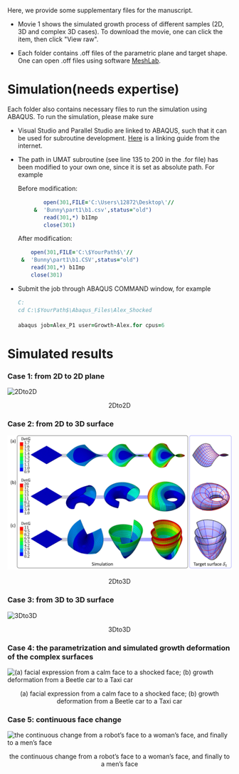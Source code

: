 Here, we provide some supplementary files for the manuscript. 

- Movie 1 shows the simulated growth process of different samples (2D, 3D and complex 3D cases). To download the movie, one can click the item, then click "View raw". 

- Each folder contains .off files of the parametric plane and target shape. One can open .off files using software [MeshLab](https://www.meshlab.net/). 



# Simulation(needs expertise)

Each folder also contains necessary files to run the simulation using ABAQUS. To run the simulation, please make sure 

- Visual Studio and Parallel Studio are linked to ABAQUS, such that it can be used for subroutine development. [Here](https://www.researchgate.net/publication/349991987_Linking_ABAQUS_20192020_and_Intel_oneAPI_Base_Toolkit_FORTRAN_Compiler) is a linking guide from the internet. 

- The path in UMAT subroutine (see line 135 to 200 in the .for file) has been modified to your own one, since it is set as absolute path. For example

  Before modification:

  ```fortran
          open(301,FILE='C:\Users\12872\Desktop\'//
       &  'Bunny\part1\b1.csv',status="old")
          read(301,*) b1Imp
          close(301)
  ```

  After modification:

  ```fortran
      open(301,FILE='C:\$YourPath$\'//
   &  'Bunny\part1\b1.CSV',status="old")
      read(301,*) b1Imp
      close(301)
  ```

- Submit the job through ABAQUS COMMAND window, for example

  ```fortran
  C:
  cd C:\$YourPath$\Abaqus_Files\Alex_Shocked
  
  abaqus job=Alex_P1 user=Growth-Alex.for cpus=6
  ```

# Simulated results

### Case 1: from 2D to 2D plane

![2Dto2D](https://github.com/Jeff97/General-shape-control-of-shell/blob/main/2Dto2D.jpg)
<div align="center">
  2Dto2D
</div>

### Case 2: from 2D to 3D surface

![2Dto3D](https://github.com/Jeff97/General-shape-control-of-shell/blob/main/2Dto3D.jpg)
<div align="center">
  2Dto3D
</div>

### Case 3: from 3D to 3D surface

![3Dto3D](https://github.com/Jeff97/General-shape-control-of-shell/blob/main/3Dto3D.jpg)
<div align="center">
  3Dto3D
</div>

### Case 4: the parametrization and simulated growth deformation of the complex surfaces

![(a) facial expression from a calm face to a shocked face; (b) growth deformation from a Beetle car to a Taxi car](https://github.com/Jeff97/General-shape-control-of-shell/blob/main/ComplexFace.jpg)
<div align="center">
  (a) facial expression from a calm face to a shocked face; (b) growth deformation from a Beetle car to a Taxi car
</div>

### Case 5: continuous face change

![the continuous change from a robot’s face to a woman’s face, and finally to a men’s face](https://github.com/Jeff97/General-shape-control-of-shell/blob/main/FaceChanging.jpg)
<div align="center">
  the continuous change from a robot’s face to a woman’s face, and finally to a men’s face
</div>

